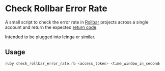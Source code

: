 # Check Rollbar Error Rate

A small script to check the error rate in [Rollbar][rollbar] projects across a single account and return the expected [return code][return_code].

Intended to be plugged into Icinga or similar.

## Usage

```bash
ruby check_rollbar_error_rate.rb <access_token> <time_window_in_seconds> <warning_error_rate> <critical_error_rate>
```

[rollbar]: https://rollbar.com/
[return_code]: https://www.monitoring-plugins.org/doc/guidelines.html#AEN78

